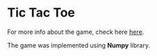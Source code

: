 # Tic Tac Toe

For more info about the game, check here [here](https://en.wikipedia.org/wiki/Tic-tac-toe).

The game was implemented using **Numpy** library.